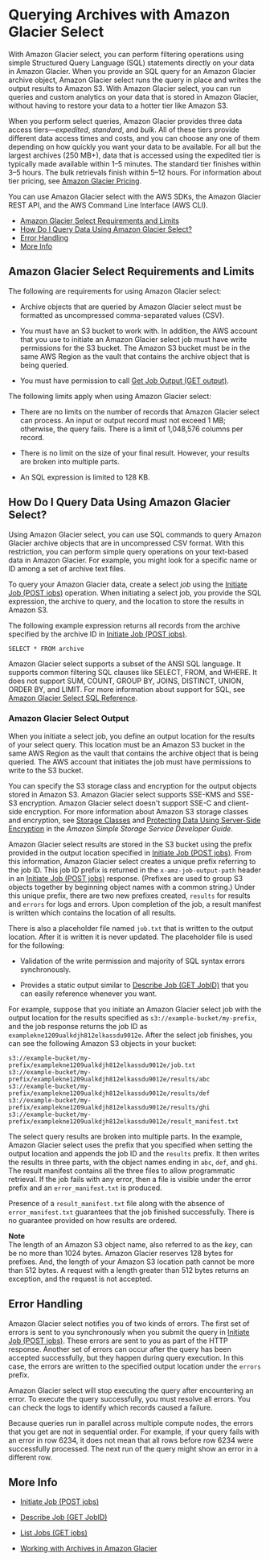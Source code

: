 # Querying Archives with Amazon Glacier Select<a name="glacier-select"></a>

With Amazon Glacier select, you can perform filtering operations using simple Structured Query Language \(SQL\) statements directly on your data in Amazon Glacier\. When you provide an SQL query for an Amazon Glacier archive object, Amazon Glacier select runs the query in place and writes the output results to Amazon S3\. With Amazon Glacier select, you can run queries and custom analytics on your data that is stored in Amazon Glacier, without having to restore your data to a hotter tier like Amazon S3\.

When you perform select queries, Amazon Glacier provides three data access tiers—*expedited*, *standard*, and *bulk*\. All of these tiers provide different data access times and costs, and you can choose any one of them depending on how quickly you want your data to be available\. For all but the largest archives \(250 MB\+\), data that is accessed using the expedited tier is typically made available within 1–5 minutes\. The standard tier finishes within 3–5 hours\. The bulk retrievals finish within 5–12 hours\. For information about tier pricing, see [Amazon Glacier Pricing](http://aws.amazon.com/glacier/pricing/)\.

You can use Amazon Glacier select with the AWS SDKs, the Amazon Glacier REST API, and the AWS Command Line Interface \(AWS CLI\)\.


+ [Amazon Glacier Select Requirements and Limits](#glacier-select-requirements-and-limits)
+ [How Do I Query Data Using Amazon Glacier Select?](#glacier-select-restrictions)
+ [Error Handling](#glacier-select-access-control)
+ [More Info](#related-sections-glacier-select)

## Amazon Glacier Select Requirements and Limits<a name="glacier-select-requirements-and-limits"></a>

The following are requirements for using Amazon Glacier select:

+ Archive objects that are queried by Amazon Glacier select must be formatted as uncompressed comma\-separated values \(CSV\)\. 

+ You must have an S3 bucket to work with\. In addition, the AWS account that you use to initiate an Amazon Glacier select job must have write permissions for the S3 bucket\. The Amazon S3 bucket must be in the same AWS Region as the vault that contains the archive object that is being queried\. 

+ You must have permission to call [Get Job Output \(GET output\)](api-job-output-get.md)\.

The following limits apply when using Amazon Glacier select:

+ There are no limits on the number of records that Amazon Glacier select can process\. An input or output record must not exceed 1 MB; otherwise, the query fails\. There is a limit of 1,048,576 columns per record\.

+ There is no limit on the size of your final result\. However, your results are broken into multiple parts\. 

+ An SQL expression is limited to 128 KB\.

## How Do I Query Data Using Amazon Glacier Select?<a name="glacier-select-restrictions"></a>

Using Amazon Glacier select, you can use SQL commands to query Amazon Glacier archive objects that are in uncompressed CSV format\. With this restriction, you can perform simple query operations on your text\-based data in Amazon Glacier\. For example, you might look for a specific name or ID among a set of archive text files\. 

To query your Amazon Glacier data, create a select *job* using the [Initiate Job \(POST jobs\)](api-initiate-job-post.md) operation\. When initiating a select job, you provide the SQL expression, the archive to query, and the location to store the results in Amazon S3\. 

The following example expression returns all records from the archive specified by the archive ID in [Initiate Job \(POST jobs\)](api-initiate-job-post.md)\.

```
SELECT * FROM archive
```

Amazon Glacier select supports a subset of the ANSI SQL language\. It supports common filtering SQL clauses like SELECT, FROM, and WHERE\. It does not support SUM, COUNT, GROUP BY, JOINS, DISTINCT, UNION, ORDER BY, and LIMIT\. For more information about support for SQL, see [Amazon Glacier Select SQL Reference](glacier-select-sql-reference.md)\.

### Amazon Glacier Select Output<a name="glacier-select-output"></a>

When you initiate a select job, you define an output location for the results of your select query\. This location must be an Amazon S3 bucket in the same AWS Region as the vault that contains the archive object that is being queried\. The AWS account that initiates the job must have permissions to write to the S3 bucket\. 

You can specify the S3 storage class and encryption for the output objects stored in Amazon S3\. Amazon Glacier select supports SSE\-KMS and SSE\-S3 encryption\. Amazon Glacier select doesn't support SSE\-C and client\-side encryption\. For more information about Amazon S3 storage classes and encryption, see [Storage Classes](http://docs.aws.amazon.com/AmazonS3/latest/dev/storage-class-intro.html) and [Protecting Data Using Server\-Side Encryption](http://docs.aws.amazon.com/AmazonS3/latest/dev/serv-side-encryption.html) in the *Amazon Simple Storage Service Developer Guide*\.

Amazon Glacier select results are stored in the S3 bucket using the prefix provided in the output location specified in [Initiate Job \(POST jobs\)](api-initiate-job-post.md)\. From this information, Amazon Glacier select creates a unique prefix referring to the job ID\. This job ID prefix is returned in the `x-amz-job-output-path` header in an [Initiate Job \(POST jobs\)](api-initiate-job-post.md) response\. \(Prefixes are used to group S3 objects together by beginning object names with a common string\.\) Under this unique prefix, there are two new prefixes created, `results` for results and `errors` for logs and errors\. Upon completion of the job, a result manifest is written which contains the location of all results\.

There is also a placeholder file named `job.txt` that is written to the output location\. After it is written it is never updated\. The placeholder file is used for the following:

+ Validation of the write permission and majority of SQL syntax errors synchronously\. 

+ Provides a static output similar to [Describe Job \(GET JobID\)](api-describe-job-get.md) that you can easily reference whenever you want\. 

For example, suppose that you initiate an Amazon Glacier select job with the output location for the results specified as `s3://example-bucket/my-prefix`, and the job response returns the job ID as `examplekne1209ualkdjh812elkassdu9012e`\. After the select job finishes, you can see the following Amazon S3 objects in your bucket:

```
s3://example-bucket/my-prefix/examplekne1209ualkdjh812elkassdu9012e/job.txt
s3://example-bucket/my-prefix/examplekne1209ualkdjh812elkassdu9012e/results/abc
s3://example-bucket/my-prefix/examplekne1209ualkdjh812elkassdu9012e/results/def
s3://example-bucket/my-prefix/examplekne1209ualkdjh812elkassdu9012e/results/ghi
s3://example-bucket/my-prefix/examplekne1209ualkdjh812elkassdu9012e/result_manifest.txt
```

The select query results are broken into multiple parts\. In the example, Amazon Glacier select uses the prefix that you specified when setting the output location and appends the job ID and the `results` prefix\. It then writes the results in three parts, with the object names ending in `abc`, `def`, and `ghi`\. The result manifest contains all the three files to allow programmatic retrieval\. If the job fails with any error, then a file is visible under the error prefix and an `error_manifest.txt` is produced\.

Presence of a `result_manifest.txt` file along with the absence of `error_manifest.txt` guarantees that the job finished successfully\. There is no guarantee provided on how results are ordered\.

**Note**  
The length of an Amazon S3 object name, also referred to as the *key*, can be no more than 1024 bytes\. Amazon Glacier reserves 128 bytes for prefixes\. And, the length of your Amazon S3 location path cannot be more than 512 bytes\. A request with a length greater than 512 bytes returns an exception, and the request is not accepted\.

## Error Handling<a name="glacier-select-access-control"></a>

Amazon Glacier select notifies you of two kinds of errors\. The first set of errors is sent to you synchronously when you submit the query in [Initiate Job \(POST jobs\)](api-initiate-job-post.md)\. These errors are sent to you as part of the HTTP response\. Another set of errors can occur after the query has been accepted successfully, but they happen during query execution\. In this case, the errors are written to the specified output location under the `errors` prefix\.

Amazon Glacier select will stop executing the query after encountering an error\. To execute the query successfully, you must resolve all errors\. You can check the logs to identify which records caused a failure\. 

Because queries run in parallel across multiple compute nodes, the errors that you get are not in sequential order\. For example, if your query fails with an error in row 6234, it does not mean that all rows before row 6234 were successfully processed\. The next run of the query might show an error in a different row\. 

## More Info<a name="related-sections-glacier-select"></a>

+ [Initiate Job \(POST jobs\)](api-initiate-job-post.md)

+ [Describe Job \(GET JobID\)](api-describe-job-get.md)

+ [List Jobs \(GET jobs\)](api-jobs-get.md)

+ [Working with Archives in Amazon Glacier](working-with-archives.md)